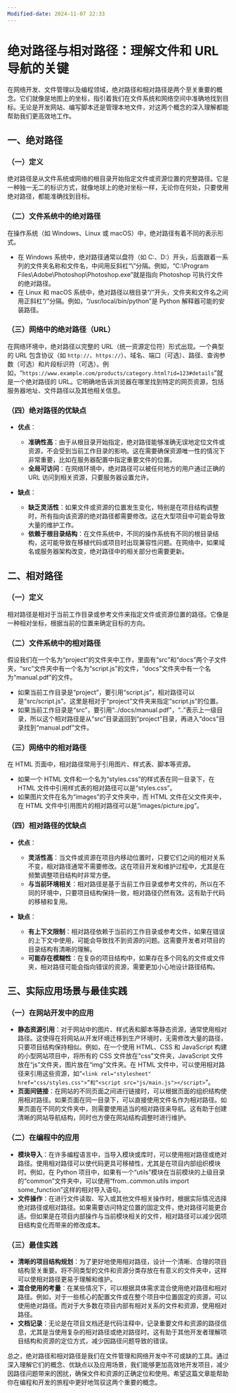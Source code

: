 ```yaml
---
Modified-date: 2024-11-07 22:33
---
```

# 绝对路径与相对路径：理解文件和 URL 导航的关键

在网络开发、文件管理以及编程领域，绝对路径和相对路径是两个至关重要的概念。它们就像是地图上的坐标，指引着我们在文件系统和网络空间中准确地找到目标。无论是开发网站、编写脚本还是管理本地文件，对这两个概念的深入理解都能帮助我们更高效地工作。

## 一、绝对路径

### （一）定义
绝对路径是从文件系统或网络的根目录开始指定文件或资源位置的完整路径。它是一种独一无二的标识方式，就像地球上的绝对坐标一样，无论你在何处，只要使用绝对路径，都能准确找到目标。

### （二）文件系统中的绝对路径
在操作系统（如 Windows、Linux 或 macOS）中，绝对路径有着不同的表示形式。

- 在 Windows 系统中，绝对路径通常以盘符（如 C:、D:）开头，后面跟着一系列的文件夹名称和文件名，中间用反斜杠“\”分隔。例如，“C:\Program Files\Adobe\Photoshop\Photoshop.exe”就是指向 Photoshop 可执行文件的绝对路径。
- 在 Linux 和 macOS 系统中，绝对路径以根目录“/”开头，文件夹和文件名之间用正斜杠“/”分隔。例如，“/usr/local/bin/python”是 Python 解释器可能的安装路径。

### （三）网络中的绝对路径（URL）
在网络环境中，绝对路径以完整的 URL（统一资源定位符）形式出现。一个典型的 URL 包含协议（如 `http://`、`https://`）、域名、端口（可选）、路径、查询参数（可选）和片段标识符（可选）。例如，“`https://www.example.com/products/category.html?id=123#details`”就是一个绝对路径的 URL。它明确地告诉浏览器在哪里找到特定的网页资源，包括服务器地址、文件路径以及其他相关信息。

### （四）绝对路径的优缺点

- **优点**：
    - **准确性高**：由于从根目录开始指定，绝对路径能够准确无误地定位文件或资源，不会受到当前工作目录的影响。这在需要确保资源唯一性的情况下非常重要，比如在服务器配置中指定重要文件的位置。
    - **全局可访问**：在网络环境中，绝对路径可以被任何地方的用户通过正确的 URL 访问到相关资源，只要服务器设置允许。

- **缺点**：
    - **缺乏灵活性**：如果文件或资源的位置发生变化，特别是在项目结构调整时，所有指向该资源的绝对路径都需要修改。这在大型项目中可能会导致大量的维护工作。
    - **依赖于根目录结构**：在文件系统中，不同的操作系统有不同的根目录结构，这可能导致在移植代码或项目时出现兼容性问题。在网络中，如果域名或服务器架构改变，绝对路径中的相关部分也需要更新。

## 二、相对路径

### （一）定义
相对路径是相对于当前工作目录或参考文件来指定文件或资源位置的路径。它像是一种相对坐标，根据当前的位置来确定目标的方向。

### （二）文件系统中的相对路径
假设我们在一个名为“project”的文件夹中工作，里面有“src”和“docs”两个子文件夹，“src”文件夹中有一个名为“script.js”的文件，“docs”文件夹中有一个名为“manual.pdf”的文件。

- 如果当前工作目录是“project”，要引用“script.js”，相对路径可以是“src/script.js”。这里是相对于“project”文件夹来指定“script.js”的位置。
- 如果当前工作目录是“src”，要引用“../docs/manual.pdf”，“..”表示上一级目录，所以这个相对路径是从“src”目录返回到“project”目录，再进入“docs”目录找到“manual.pdf”文件。

### （三）网络中的相对路径
在 HTML 页面中，相对路径常用于引用图片、样式表、脚本等资源。

- 如果一个 HTML 文件和一个名为“styles.css”的样式表在同一目录下，在 HTML 文件中引用样式表的相对路径可以是“styles.css”。
- 如果图片文件在名为“images”的子文件夹中，而 HTML 文件在父文件夹中，在 HTML 文件中引用图片的相对路径可以是“images/picture.jpg”。

### （四）相对路径的优缺点

- **优点**：
    - **灵活性高**：当文件或资源在项目内移动位置时，只要它们之间的相对关系不变，相对路径通常不需要修改。这在项目开发和维护过程中，尤其是在频繁调整项目结构时非常方便。
    - **与当前环境相关**：相对路径是基于当前工作目录或参考文件的，所以在不同的环境中，只要项目结构保持一致，相对路径仍然有效。这有助于代码的移植和复用。

- **缺点**：
    - **有上下文限制**：相对路径依赖于当前的工作目录或参考文件，如果在错误的上下文中使用，可能会导致找不到资源的问题。这需要开发者对项目的目录结构有清晰的理解。
    - **可能存在模糊性**：在复杂的项目结构中，如果存在多个同名的文件或文件夹，相对路径可能会指向错误的资源，需要更加小心地设计路径结构。

## 三、实际应用场景与最佳实践

### （一）在网站开发中的应用
- **静态资源引用**：对于网站中的图片、样式表和脚本等静态资源，通常使用相对路径。这使得在将网站从开发环境迁移到生产环境时，无需修改大量的路径，只要项目结构保持相似。例如，在一个使用 HTML、CSS 和 JavaScript 构建的小型网站项目中，将所有的 CSS 文件放在“css”文件夹，JavaScript 文件放在“js”文件夹，图片放在“img”文件夹。在 HTML 文件中，可以使用相对路径来引用这些资源，如“`<link rel="stylesheet" href="css/styles.css">”和“<script src="js/main.js"></script>`”。
- **页面间链接**：在网站的不同页面之间进行链接时，可以根据页面的组织结构使用相对路径。如果页面在同一目录下，可以直接使用文件名作为相对路径。如果页面在不同的文件夹中，则需要使用适当的相对路径来导航。这有助于创建清晰的网站导航结构，同时也方便在网站结构调整时进行维护。

### （二）在编程中的应用
- **模块导入**：在许多编程语言中，当导入模块或库时，可以使用相对路径或绝对路径。使用相对路径可以使代码更具可移植性，尤其是在项目内部组织模块时。例如，在 Python 项目中，如果有一个“utils”模块在当前模块的上级目录的“common”文件夹中，可以使用“from..common.utils import some_function”这样的相对导入语句。
- **文件操作**：在进行文件读取、写入或其他文件相关操作时，根据实际情况选择绝对路径或相对路径。如果需要访问特定位置的固定文件，绝对路径可能更合适。但如果是在项目内部操作与当前模块相关的文件，相对路径可以减少因项目结构变化而带来的修改成本。

### （三）最佳实践
- **清晰的项目结构规划**：为了更好地使用相对路径，设计一个清晰、合理的项目结构至关重要。将不同类型的文件和资源分类存放在有意义的文件夹中，这样可以使相对路径更易于理解和维护。
- **混合使用的考量**：在某些情况下，可以根据具体需求混合使用绝对路径和相对路径。例如，对于一些核心的配置文件或在整个项目中位置固定的资源，可以使用绝对路径。而对于大多数在项目内部有相对关系的文件和资源，使用相对路径。
- **文档记录**：无论是在项目文档还是代码注释中，记录重要文件和资源的路径信息，尤其是当使用复杂的相对路径或绝对路径时。这有助于其他开发者理解项目结构和资源的定位方式，减少因路径问题导致的错误。

总之，绝对路径和相对路径是我们在文件管理和网络开发中不可或缺的工具。通过深入理解它们的概念、优缺点以及应用场景，我们能够更加高效地开发项目，减少因路径问题带来的困扰，确保文件和资源的正确定位和使用。希望这篇文章能帮助你在编程和开发的旅程中更好地驾驭这两个重要的概念。